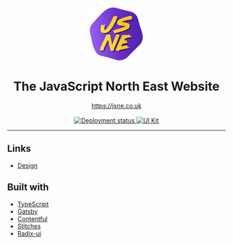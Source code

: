 <div align="center">
  <a href="https://jsne.co.uk" target="_blank">
    <img alt="JSNE logo" src="./src/assets/images/logo.svg" width="124px" />
  </a>
  <h1>The JavaScript North East Website</h1>
  <a href="https://jsne.co.uk" target="_blank">https://jsne.co.uk</a>

  <br />
  <br />

<a href="https://app.netlify.com/sites/jsne-website/deploys">
  <img alt="Deployment status" src="https://img.shields.io/netlify/57164a3b-9cad-472f-bfc4-56171dc261c3">
</a>
<a href="https://jsne-ui.netlify.app">
  <img alt="UI Kit" src="https://raw.githubusercontent.com/storybookjs/brand/8d28584c89959d7075c237e9345955c895048977/badge/badge-storybook.svg" />
</a>

</div>

---

## Links

- [Design](https://www.figma.com/file/O24nLj4pfD9rMKYhkjetzM/JSNE-Site-2020?node-id=252%3A0)

## Built with

- [TypeScript](https://www.typescriptlang.org/)
- [Gatsby](https://www.gatsbyjs.com/)
- [Contentful](https://www.contentful.com/)
- [Stitches](https://stitches.dev/)
- [Radix-ui](https://radix-ui.com/primitives/docs/overview/introduction)
